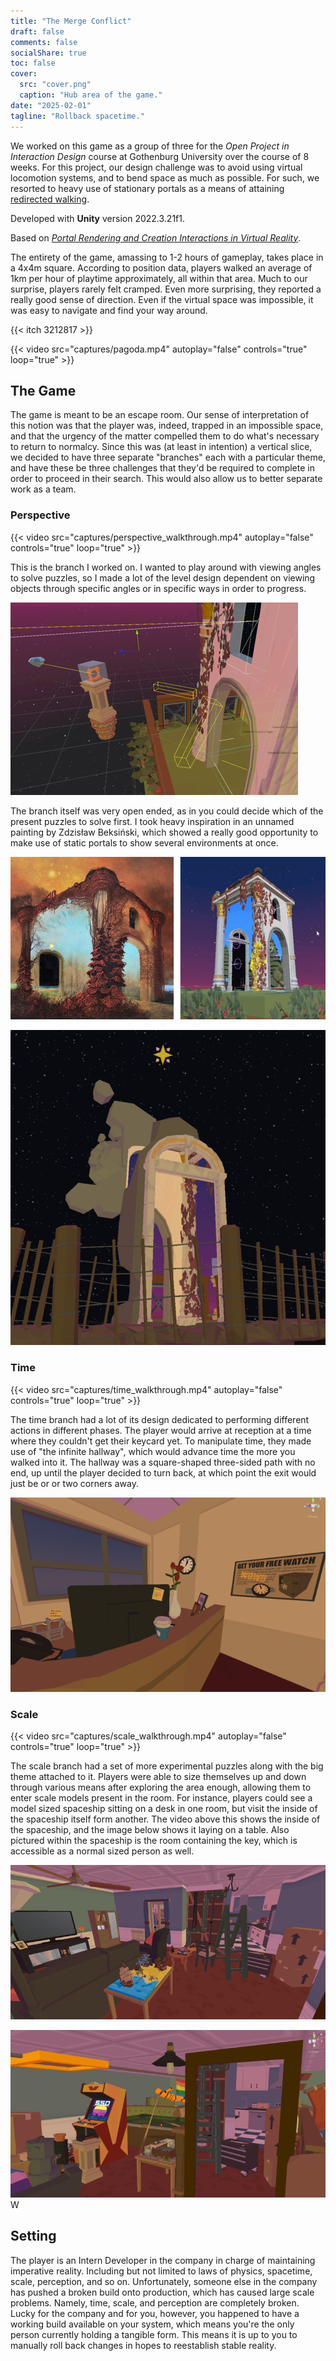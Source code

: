 ```yaml
---
title: "The Merge Conflict"
draft: false
comments: false
socialShare: true
toc: false
cover:
  src: "cover.png"
  caption: "Hub area of the game."
date: "2025-02-01"
tagline: "Rollback spacetime."
---
```


We worked on this game as a group of three for the _Open Project in Interaction
Design_ course at Gothenburg University over the course of 8 weeks. For this
project, our design challenge was to avoid using virtual locomotion systems, and
to bend space as much as possible. For such, we resorted to heavy use of
stationary portals as a means of attaining
[redirected walking](https://en.wikipedia.org/wiki/Redirected_walking).

Developed with **Unity** version 2022.3.21f1.

Based on
[_Portal Rendering and Creation Interactions in Virtual Reality_](https://ieeexplore.ieee.org/document/9995211).

<!--more-->

The entirety of the game, amassing to 1-2 hours of gameplay, takes place in a
4x4m square. According to position data, players walked an average of 1km per
hour of playtime approximately, all within that area. Much to our surprise,
players rarely felt cramped. Even more surprising, they reported a really good
sense of direction. Even if the virtual space was impossible, it was easy to
navigate and find your way around.

{{< itch 3212817 >}}

{{< video src="captures/pagoda.mp4" autoplay="false" controls="true" loop="true" >}}

## The Game

The game is meant to be an escape room. Our sense of interpretation of this
notion was that the player was, indeed, trapped in an impossible space, and that
the urgency of the matter compelled them to do what's necessary to return to
normalcy. Since this was (at least in intention) a vertical slice, we decided to
have three separate "branches" each with a particular theme, and have these be
three challenges that they'd be required to complete in order to proceed in
their search. This would also allow us to better separate work as a team.

### Perspective

{{< video src="captures/perspective_walkthrough.mp4" autoplay="false" controls="true" loop="true" >}}

This is the branch I worked on. I wanted to play around with viewing angles to
solve puzzles, so I made a lot of the level design dependent on viewing objects
through specific angles or in specific ways in order to progress.

![Picture10](captures/Picture10.png)

The branch itself was very open ended, as in you could decide which of the
present puzzles to solve first. I took heavy inspiration in an unnamed painting
by Zdzisław Beksiński, which showed a really good opportunity to make use of
static portals to show several environments at once.

![Picture9](captures/Picture9.png)

![Picture7](captures/Picture7.png)

### Time

{{< video src="captures/time_walkthrough.mp4" autoplay="false" controls="true" loop="true" >}}

The time branch had a lot of its design dedicated to performing different
actions in different phases. The player would arrive at reception at a time
where they couldn't get their keycard yet. To manipulate time, they made use of
"the infinite hallway", which would advance time the more you walked into it.
The hallway was a square-shaped three-sided path with no end, up until the
player decided to turn back, at which point the exit would just be or or two
corners away.

![Picture16](captures/Picture16.png)

### Scale

{{< video src="captures/scale_walkthrough.mp4" autoplay="false" controls="true" loop="true" >}}

The scale branch had a set of more experimental puzzles along with the big theme
attached to it. Players were able to size themselves up and down through various
means after exploring the area enough, allowing them to enter scale models
present in the room. For instance, players could see a model sized spaceship
sitting on a desk in one room, but visit the inside of the spaceship itself form
another. The video above this shows the inside of the spaceship, and the image
below shows it laying on a table. Also pictured within the spaceship is the room
containing the key, which is accessible as a normal sized person as well.

![Picture14](captures/Picture14.png)

![Picture13](captures/Picture13.png) W

## Setting

The player is an Intern Developer in the company in charge of maintaining
imperative reality. Including but not limited to laws of physics, spacetime,
scale, perception, and so on. Unfortunately, someone else in the company has
pushed a broken build onto production, which has caused large scale problems.
Namely, time, scale, and perception are completely broken. Lucky for the company
and for you, however, you happened to have a working build available on your
system, which means you're the only person currently holding a tangible form.
This means it is up to you to manually roll back changes in hopes to reestablish
stable reality.
